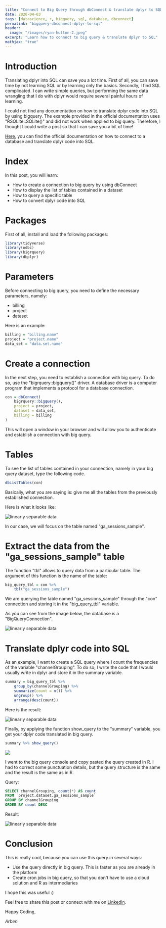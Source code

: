 ```yaml
---
title: "Connect to Big Query through dbConnect & translate dplyr to SQL"
date: 2020-04-03
tags: [datascience, r, bigquery, sql, database, dbconnect]
permalink: "bigquery-dbconnect-dplyr-to-sql"
header:
  image: "/images/ryan-hutton-2.jpeg"
excerpt: "Learn how to connect to big query & translate dplyr to SQL"
mathjax: "true"
---
```


# Introduction
Translating dplyr into SQL can save you a lot time. First of all, you can save time by not learning SQL or by learning only the basics. Secondly, I find SQL complicated. I can write simple queries, but performing the same data wrangling that I do with dplyr would require several painful hours of learning.

I could not find any documentation on how to translate dplyr code into SQL by using bigquery. The example provided in the official documentation uses "RSQLite::SQLite()"  and did not work when applied to big query. Therefore, I thought I could write a post so that I can save you a bit of time!

[Here](https://dbplyr.tidyverse.org/index.html), you can find the official documentation on how to connect to a database and translate dplyr code into SQL.

# Index
In this post, you will learn:

* How to create a connection to big query by using dbConnect
* How to display the list of tables contained in a dataset
* How to query a specific table
* How to convert dplyr code into SQL

# Packages

First of all, install and load the following packages:

```r
library(tidyverse)
library(odbc)
library(bigrquery)
library(dbplyr)
```

# Parameters

Before connecting to big query, you need to define the necessary parameters, namely:

* billing
* project
* dataset

Here is an example:

```r
billing = "billing.name"
project = "project.name"
data_set = "data.set.name"
```

# Create a connection

In the next step, you need to establish a connection with big query. To do so, use the "bigrquery::bigquery()" driver. A database driver is a computer program that implements a protocol for a database connection.

```r
con = dbConnect(
    bigrquery::bigquery(),
    project = project,
    dataset = data_set,
    billing = billing
)
```

This will open a window in your browser and will allow you to authenticate and establish a connection with big query.

# Tables

To see the list of tables contained in your connection, namely in your big query dataset, type the following code.

```r
dbListTables(con)
```

Basically, what you are saying is: give me all the tables from the previously established connection.

Here is what it looks like:

<img src="{{ site.url }}{{ site.baseurl }}/images/article-2-connect-to-bigquery/article-2-image-1.jpg" alt="linearly separable data">

In our case, we will focus on the table named "ga_sessions_sample".

# Extract the data from the "ga_sessions_sample" table

The function "tbl" allows to query data from a particular table. The argument of this function is the name of the table:

```r
big_query_tbl = con %>%
    tbl("ga_sessions_sample")
```

We are querying the table named "ga_sessions_sample" through the "con" connection and storing it in the "big_query_tbl" variable.

As you can see from the image below, the database is a "BigQueryConnection".

<img src="{{ site.url }}{{ site.baseurl }}/images/article-2-connect-to-bigquery/image-2.jpg" alt="linearly separable data">

# Translate dplyr code into SQL

As an example, I want to create a SQL query where I count the frequencies of the variable "channelGrouping". To do so, I write the code that I would usually write in dplyr and store it in the summary variable.

```r
summary = big_query_tbl %>%
    group_by(channelGrouping) %>%
    summarize(count = n()) %>%
    ungroup() %>%
    arrange(desc(count))
```

Here is the result:

<img src="{{ site.url }}{{ site.baseurl }}/images/article-2-connect-to-bigquery/image-3.jpg" alt="linearly separable data">

Finally, by applying the function show_query to the "summary" variable, you get your dplyr code translated in big query.

```R
summary %>% show_query()
```
<img src="{{ site.url }}{{ site.baseurl }}/images/article-2-connect-to-bigquery/image-4.jpg">

I went to the big query console and copy pasted the query created in R. I had to correct some punctuation details, but the query structure is the same and the result is the same as in R.

Query:

```SQL
SELECT channelGrouping, count(*) AS count
FROM `project.dataset.ga_sessions_sample`
GROUP BY channelGrouping
ORDER BY count DESC
```

Result:

<img src="{{ site.url }}{{ site.baseurl }}/images/article-2-connect-to-bigquery/image-7.jpg" alt="linearly separable data">

# Conclusion

This is really cool, because you can use this query in several ways:

* Use the query directly in big query. This is faster as you are already in the platform
* Create cron jobs in big query, so that you don't have to use a cloud solution and R as intermediaries

I hope this was useful :)

Feel free to share this post or connect with me on [LinkedIn](https://www.linkedin.com/in/arben-kqiku-301457117/).

Happy Coding,

*Arben*
